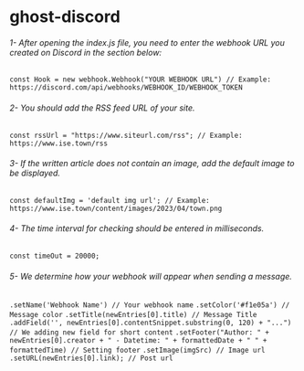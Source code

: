 # ghost-discord

###### 1- After opening the index.js file, you need to enter the webhook URL you created on Discord in the section below:

``const Hook = new webhook.Webhook("YOUR WEBHOOK URL") // Example: https://discord.com/api/webhooks/WEBHOOK_ID/WEBHOOK_TOKEN``

###### 2- You should add the RSS feed URL of your site.

``const rssUrl = "https://www.siteurl.com/rss"; // Example: https://www.ise.town/rss``

###### 3- If the written article does not contain an image, add the default image to be displayed.

``const defaultImg = 'default img url'; // Example: https://www.ise.town/content/images/2023/04/town.png``

###### 4- The time interval for checking should be entered in milliseconds.

``const timeOut = 20000;``

###### 5- We determine how your webhook will appear when sending a message.

  ``.setName('Webhook Name') // Your webhook name``
  ``.setColor('#f1e05a') // Message color``
  ``.setTitle(newEntries[0].title) // Message Title``
  ``.addField('', newEntries[0].contentSnippet.substring(0, 120) + "...") // We adding new field for short content``
  ``.setFooter("Author: " + newEntries[0].creator + " - Datetime: " + formattedDate + " " + formattedTime) // Setting footer``
  ``.setImage(imgSrc) // Image url``
  ``.setURL(newEntries[0].link); // Post url``
